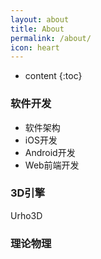 ```yaml
---
layout: about
title: About
permalink: /about/
icon: heart
---
```

* content
{:toc}

### 软件开发
- 软件架构
- iOS开发
- Android开发
- Web前端开发

### 3D引擎
Urho3D

### 理论物理

